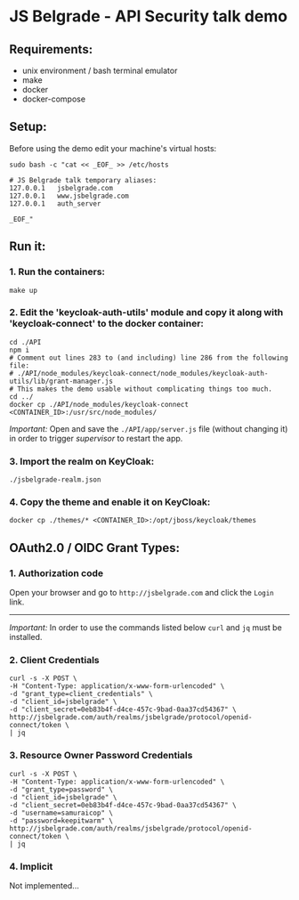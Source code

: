 # JS Belgrade - API Security talk demo

## Requirements:

* unix environment / bash terminal emulator
* make
* docker
* docker-compose

## Setup:

Before using the demo edit your machine's virtual hosts:

```
sudo bash -c "cat << _EOF_ >> /etc/hosts

# JS Belgrade talk temporary aliases:
127.0.0.1   jsbelgrade.com
127.0.0.1   www.jsbelgrade.com
127.0.0.1   auth_server

_EOF_"
```

## Run it:

### 1. Run the containers: 

```
make up
```

### 2. Edit the 'keycloak-auth-utils' module and copy it along with 'keycloak-connect' to the docker container:

```
cd ./API
npm i
# Comment out lines 283 to (and including) line 286 from the following file:
# ./API/node_modules/keycloak-connect/node_modules/keycloak-auth-utils/lib/grant-manager.js
# This makes the demo usable without complicating things too much.
cd ../
docker cp ./API/node_modules/keycloak-connect <CONTAINER_ID>:/usr/src/node_modules/
```

*Important:* Open and save the `./API/app/server.js` file (without changing it) in order to trigger _supervisor_ to restart the app.

### 3. Import the realm on KeyCloak:

```
./jsbelgrade-realm.json
```

### 4. Copy the theme and enable it on KeyCloak:

```
docker cp ./themes/* <CONTAINER_ID>:/opt/jboss/keycloak/themes
```

## OAuth2.0 / OIDC Grant Types:

### 1. Authorization code

Open your browser and go to `http://jsbelgrade.com` and click the `Login` link.

---

*Important:* In order to use the commands listed below `curl` and `jq` must be installed.

### 2. Client Credentials

```
curl -s -X POST \
-H "Content-Type: application/x-www-form-urlencoded" \
-d "grant_type=client_credentials" \
-d "client_id=jsbelgrade" \
-d "client_secret=0eb83b4f-d4ce-457c-9bad-0aa37cd54367" \
http://jsbelgrade.com/auth/realms/jsbelgrade/protocol/openid-connect/token \
| jq
```

### 3. Resource Owner Password Credentials

```
curl -s -X POST \
-H "Content-Type: application/x-www-form-urlencoded" \
-d "grant_type=password" \
-d "client_id=jsbelgrade" \
-d "client_secret=0eb83b4f-d4ce-457c-9bad-0aa37cd54367" \
-d "username=samuraicop" \
-d "password=keepitwarm" \
http://jsbelgrade.com/auth/realms/jsbelgrade/protocol/openid-connect/token \
| jq
```

### 4. Implicit

Not implemented...

